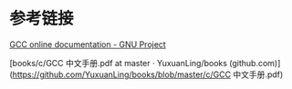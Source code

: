 # 参考链接

[GCC online documentation - GNU Project](https://gcc.gnu.org/onlinedocs/)

[books/c/GCC 中文手册.pdf at master · YuxuanLing/books (github.com)](https://github.com/YuxuanLing/books/blob/master/c/GCC 中文手册.pdf)